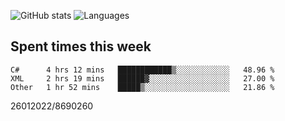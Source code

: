 ![GitHub stats](https://github-readme-stats.vercel.app/api?username=emipa606&theme=github_dark&show_icons=true) 
![Languages](https://github-readme-stats.vercel.app/api/top-langs/?username=emipa606&theme=github_dark&layout=compact)

## Spent times this week
<!--START_SECTION:waka-->

```text
C#      4 hrs 12 mins   ████████████▒░░░░░░░░░░░░   48.96 %
XML     2 hrs 19 mins   ██████▓░░░░░░░░░░░░░░░░░░   27.00 %
Other   1 hr 52 mins    █████▒░░░░░░░░░░░░░░░░░░░   21.86 %
```

<!--END_SECTION:waka-->


26012022/8690260
